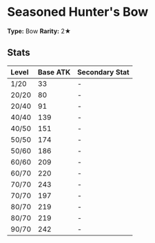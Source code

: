 # Seasoned Hunter's Bow

**Type:** Bow
**Rarity:** 2★

## Stats

| Level | Base ATK | Secondary Stat |
| :--- | :--- | :--- |
| 1/20 | 33 | - |
| 20/20 | 80 | - |
| 20/40 | 91 | - |
| 40/40 | 139 | - |
| 40/50 | 151 | - |
| 50/50 | 174 | - |
| 50/60 | 186 | - |
| 60/60 | 209 | - |
| 60/70 | 220 | - |
| 70/70 | 243 | - |
| 70/70 | 197 | - |
| 80/70 | 219 | - |
| 80/70 | 219 | - |
| 90/70 | 242 | - |

